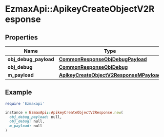 # EzmaxApi::ApikeyCreateObjectV2Response

## Properties

| Name | Type | Description | Notes |
| ---- | ---- | ----------- | ----- |
| **obj_debug_payload** | [**CommonResponseObjDebugPayload**](CommonResponseObjDebugPayload.md) |  |  |
| **obj_debug** | [**CommonResponseObjDebug**](CommonResponseObjDebug.md) |  | [optional] |
| **m_payload** | [**ApikeyCreateObjectV2ResponseMPayload**](ApikeyCreateObjectV2ResponseMPayload.md) |  |  |

## Example

```ruby
require 'Ezmaxapi'

instance = EzmaxApi::ApikeyCreateObjectV2Response.new(
  obj_debug_payload: null,
  obj_debug: null,
  m_payload: null
)
```

